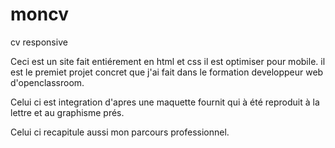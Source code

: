 # moncv
cv responsive

Ceci est un site fait entiérement en html et css il est optimiser pour mobile.
il est le premiet projet concret que j'ai fait dans le formation developpeur web d'openclassroom.

Celui ci est integration d'apres une maquette fournit qui à été reproduit à la lettre et au graphisme prés.

Celui ci recapitule aussi mon parcours professionnel.
